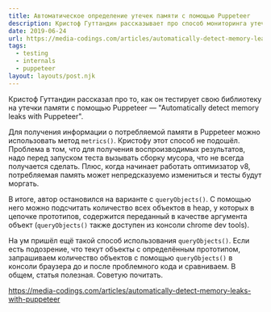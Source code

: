 ```yaml
---
title: Автоматическое определение утечек памяти с помощью Puppeteer
description: Кристоф Гуттандин рассказывает про способ мониторинга утечек памяти
date: 2019-06-24
url: https://media-codings.com/articles/automatically-detect-memory-leaks-with-puppeteer
tags:
  - testing
  - internals
  - puppeteer
layout: layouts/post.njk
---
```

Кристоф Гуттандин рассказал про то, как он тестирует свою библиотеку на утечки памяти с помощью Puppeteer — "Automatically detect memory leaks with Puppeteer".

Для получения информации о потребляемой памяти в Puppeteer можно использовать метод `metrics()`. Кристофу этот способ не подошёл. Проблема в том, что для получения воспроизводимых результатов, надо перед запуском теста вызывать сборку мусора, что не всегда получается сделать. Плюс, когда начинает работать оптимизатор v8, потребляемая память может непредсказуемо измениться и тесты будут моргать.

В итоге, автор остановился на варианте с `queryObjects()`. С помощью него можно подсчитать количество всех объектов в heap, у которых в цепочке прототипов, содержится переданный в качестве аргумента объект (`queryObjects()` также доступен из консоли chrome dev tools).

На ум пришёл ещё такой способ использования `queryObjects()`. Если есть подозрение, что текут объекты с определённым прототипом, запрашиваем количество объектов с помощью `queryObjects()` в консоли браузера до и после проблемного кода и сравниваем. В общем, статья полезная. Советую почитать. 

https://media-codings.com/articles/automatically-detect-memory-leaks-with-puppeteer
